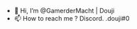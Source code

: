 - 👋 Hi, I’m @GamerderMacht | Douji
- 📫 How to reach me ? Discord. .douji#0

<!---
GamerderMacht/GamerderMacht is a ✨ special ✨ repository because its `README.md` (this file) appears on your GitHub profile.
You can click the Preview link to take a look at your changes.
--->
